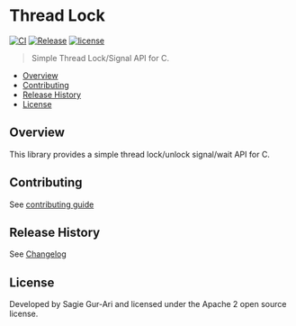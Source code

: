 # Thread Lock

[![CI](https://github.com/sagiegurari/c_thread_lock/workflows/CI/badge.svg?branch=master)](https://github.com/sagiegurari/c_thread_lock/actions)
[![Release](https://img.shields.io/github/v/release/sagiegurari/c_thread_lock)](https://github.com/sagiegurari/c_thread_lock/releases)
[![license](https://img.shields.io/github/license/sagiegurari/c_thread_lock)](https://github.com/sagiegurari/c_thread_lock/blob/master/LICENSE)

> Simple Thread Lock/Signal API for C.

* [Overview](#overview)
* [Contributing](.github/CONTRIBUTING.md)
* [Release History](CHANGELOG.md)
* [License](#license)

<a name="overview"></a>
## Overview
This library provides a simple thread lock/unlock signal/wait API for C.

## Contributing
See [contributing guide](.github/CONTRIBUTING.md)

<a name="history"></a>
## Release History

See [Changelog](CHANGELOG.md)

<a name="license"></a>
## License
Developed by Sagie Gur-Ari and licensed under the Apache 2 open source license.
